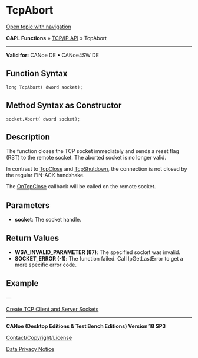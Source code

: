 # TcpAbort

[Open topic with navigation](../../../../../CANoeDEFamily.htm#Topics/CAPLFunctions/TCPIPAPI/Functions/CAPLfunctionTCPAbort.md)

**CAPL Functions** » [TCP/IP API](../CAPLfunctionsTCPIPOverview.md) » TcpAbort

---

**Valid for:** CANoe DE • CANoe4SW DE

## Function Syntax

```plaintext
long TcpAbort( dword socket);
```

## Method Syntax as Constructor

```plaintext
socket.Abort( dword socket);
```

## Description

The function closes the TCP socket immediately and sends a reset flag (RST) to the remote socket. The aborted socket is no longer valid.

In contrast to [TcpClose](CAPLfunctionTCPClose.md) and [TcpShutdown](CAPLfunctionTCPShutdown.md), the connection is not closed by the regular FIN-ACK handshake.

The [OnTcpClose](../EventProcedures/CAPLfunctionTCPIPOnTcpClose.md) callback will be called on the remote socket.

## Parameters

- **socket**: The socket handle.

## Return Values

- **WSA_INVALID_PARAMETER (87)**: The specified socket was invalid.
- **SOCKET_ERROR (-1)**: The function failed. Call IpGetLastError to get a more specific error code.

## Example

—

[Create TCP Client and Server Sockets](../../../Shared/CAPL/TCPIPAPI/TCPIPAPI.md)

---

**CANoe (Desktop Editions & Test Bench Editions) Version 18 SP3**

[Contact/Copyright/License](../../../Shared/ContactCopyrightLicense.md)

[Data Privacy Notice](https://www.vector.com/int/en/company/get-info/privacy-policy/)
